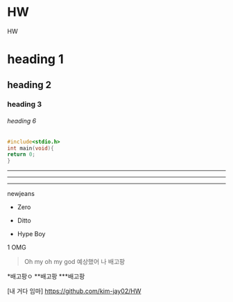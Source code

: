 # HW
HW

# heading 1

## heading 2

### heading 3

###### heading 6

```c
#include<stdio.h>
int main(void){
return 0;
}
```

---

---

***

newjeans
+ Zero
- Ditto
* Hype Boy


1 OMG

> Oh my oh my god 예상했어 나
> 배고팡

*배고팡ㅇ
**배고팡
***배고팡

[내 거다 임마] https://github.com/kim-jay02/HW

